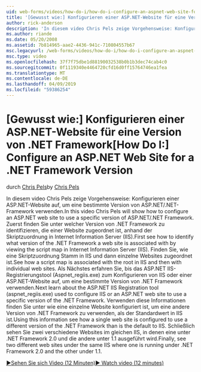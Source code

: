 ```yaml
---
uid: web-forms/videos/how-do-i/how-do-i-configure-an-aspnet-web-site-for-a-net-framework-version
title: '[Gewusst wie:] Konfigurieren einer ASP.NET-Website für eine Version von .NET Framework | Microsoft-Dokumentation'
author: rick-anderson
description: 'In diesem video Chris Pels zeige Vorgehensweise: Konfigurieren einer ASP.NET-Website auf, um eine bestimmte Version von ASP.NET/.NET-Framework verwenden. Zunächst erfahren Sie, wie welche v identifiziert...'
ms.author: riande
ms.date: 05/20/2008
ms.assetid: 7b814965-aae2-4436-941c-710804557b67
msc.legacyurl: /web-forms/videos/how-do-i/how-do-i-configure-an-aspnet-web-site-for-a-net-framework-version
msc.type: video
ms.openlocfilehash: 37f7f75dbe1d88190032538b0b1b3dec74cab4c0
ms.sourcegitcommit: 0f1119340e4464720cfd16d0ff15764746ea1fea
ms.translationtype: MT
ms.contentlocale: de-DE
ms.lasthandoff: 04/09/2019
ms.locfileid: "59386254"
---
```

# <a name="how-do-i-configure-an-aspnet-web-site-for-a-net-framework-version"></a><span data-ttu-id="a1496-104">[Gewusst wie:] Konfigurieren einer ASP.NET-Website für eine Version von .NET Framework</span><span class="sxs-lookup"><span data-stu-id="a1496-104">[How Do I:] Configure an ASP.NET Web Site for a .NET Framework Version</span></span>

<span data-ttu-id="a1496-105">durch [Chris Pels](https://twitter.com/chrispels)</span><span class="sxs-lookup"><span data-stu-id="a1496-105">by [Chris Pels](https://twitter.com/chrispels)</span></span>

<span data-ttu-id="a1496-106">In diesem video Chris Pels zeige Vorgehensweise: Konfigurieren einer ASP.NET-Website auf, um eine bestimmte Version von ASP.NET/.NET-Framework verwenden.</span><span class="sxs-lookup"><span data-stu-id="a1496-106">In this video Chris Pels will show how to configure an ASP.NET web site to use a specific version of ASP.NET/.NET Framework.</span></span> <span data-ttu-id="a1496-107">Zuerst finden Sie unter welcher Version von .NET Framework zu identifizieren, die einer Website zugeordnet ist, anhand der Skriptzuordnung in Internet Information Server (IIS).</span><span class="sxs-lookup"><span data-stu-id="a1496-107">First see how to identify what version of the .NET Framework a web site is associated with by viewing the script map in Internet Information Server (IIS).</span></span> <span data-ttu-id="a1496-108">Finden Sie, wie eine Skriptzuordnung Stamm in IIS und dann einzelne Websites zugeordnet ist.</span><span class="sxs-lookup"><span data-stu-id="a1496-108">See how a script map is associated with the root in IIS and then with individual web sites.</span></span> <span data-ttu-id="a1496-109">Als Nächstes erfahren Sie, bis das ASP.NET IIS-Registrierungstool (Aspnet\_regiis.exe) zum Konfigurieren von IIS oder einer ASP.NET-Website auf, um eine bestimmte Version von .NET Framework verwenden.</span><span class="sxs-lookup"><span data-stu-id="a1496-109">Next learn about the ASP.NET IIS Registration tool (aspnet\_regiis.exe) used to configure IIS or an ASP.NET web site to use a specific version of the .NET Framework.</span></span> <span data-ttu-id="a1496-110">Verwenden diese Informationen finden Sie unter wie eine einzelne Website konfiguriert ist, um eine andere Version von .NET Framework zu verwenden, als der Standardwert in IIS ist.</span><span class="sxs-lookup"><span data-stu-id="a1496-110">Using this information see how a single web site is configured to use a different version of the .NET Framework than is the default to IIS.</span></span> <span data-ttu-id="a1496-111">Schließlich sehen Sie zwei verschiedene Websites im gleichen IIS, in denen eine unter .NET Framework 2.0 und die andere unter 1.1 ausgeführt wird.</span><span class="sxs-lookup"><span data-stu-id="a1496-111">Finally, see two different web sites under the same IIS where one is running under .NET Framework 2.0 and the other under 1.1.</span></span>

[<span data-ttu-id="a1496-112">&#9654;Sehen Sie sich Video (12 Minuten)</span><span class="sxs-lookup"><span data-stu-id="a1496-112">&#9654; Watch video (12 minutes)</span></span>](https://channel9.msdn.com/Blogs/ASP-NET-Site-Videos/how-do-i-configure-an-aspnet-web-site-for-a-net-framework-version)

